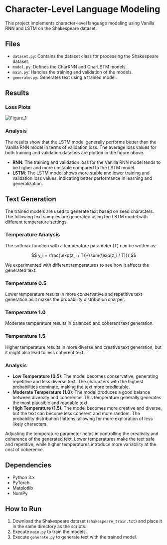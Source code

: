 # Character-Level Language Modeling

This project implements character-level language modeling using Vanilla RNN and LSTM on the Shakespeare dataset.

## Files
- `dataset.py`: Contains the dataset class for processing the Shakespeare dataset.
- `model.py`: Defines the CharRNN and CharLSTM models.
- `main.py`: Handles the training and validation of the models.
- `generate.py`: Generates text using a trained model.

## Results
### Loss Plots
![Figure_1](https://github.com/RoznBoy/DeepLearning/assets/154126402/b2460470-654a-4f5e-9490-a038e1ddff07)


### Analysis
The results show that the LSTM model generally performs better than the Vanilla RNN model in terms of validation loss. The average loss values for both training and validation datasets are plotted in the figure above.

- **RNN**: The training and validation loss for the Vanilla RNN model tends to be higher and more unstable compared to the LSTM model.
- **LSTM**: The LSTM model shows more stable and lower training and validation loss values, indicating better performance in learning and generalization.

## Text Generation
The trained models are used to generate text based on seed characters. The following text samples are generated using the LSTM model with different temperature settings.

### Temperature Analysis

The softmax function with a temperature parameter \(T\) can be written as:

$$
y_i = \frac{\exp(z_i / T)}{\sum{\exp(z_i / T)}}
$$

We experimented with different temperatures to see how it affects the generated text.

### Temperature 0.5
Lower temperature results in more conservative and repetitive text generation as it makes the probability distribution sharper.


### Temperature 1.0
Moderate temperature results in balanced and coherent text generation.


### Temperature 1.5
Higher temperature results in more diverse and creative text generation, but it might also lead to less coherent text.


### Analysis
- **Low Temperature (0.5)**: The model becomes conservative, generating repetitive and less diverse text. The characters with the highest probabilities dominate, making the text more predictable.
- **Moderate Temperature (1.0)**: The model produces a good balance between diversity and coherence. This temperature generally generates the most plausible and readable text.
- **High Temperature (1.5)**: The model becomes more creative and diverse, but the text can become less coherent and more random. The probability distribution flattens, allowing for more exploration of less likely characters.

Adjusting the temperature parameter helps in controlling the creativity and coherence of the generated text. Lower temperatures make the text safe and repetitive, while higher temperatures introduce more variability at the cost of coherence.

## Dependencies
- Python 3.x
- PyTorch
- Matplotlib
- NumPy

## How to Run
1. Download the Shakespeare dataset (`shakespeare_train.txt`) and place it in the same directory as the scripts.
2. Execute `main.py` to train the models.
3. Execute `generate.py` to generate text with the trained model.

